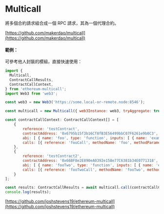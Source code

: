 # Multicall

將多個合約請求組合成一個 RPC 請求，其為一個代理合約。

[https://github.com/makerdao/multicall](https://github.com/makerdao/multicall)

#### 範例：

可參考他人封裝的模組，直接快速使用：

```javascript
import {
  Multicall,
  ContractCallResults,
  ContractCallContext,
} from 'ethereum-multicall';
import Web3 from 'web3';

const web3 = new Web3('https://some.local-or-remote.node:8546');

const multicall = new Multicall({ web3Instance: web3, tryAggregate: true });

const contractCallContext: ContractCallContext[] = [
    {
        reference: 'testContract',
        contractAddress: '0x6795b15f3b16Cf8fB3E56499bbC07F6261e9b0C3',
        abi: [ { name: 'foo', type: 'function', inputs: [ { name: 'example', type: 'uint256' } ], outputs: [ { name: 'amounts', type: 'uint256' }] } ],
        calls: [{ reference: 'fooCall', methodName: 'foo', methodParameters: [42] }]
    },
    {
        reference: 'testContract2',
        contractAddress: '0x66BF8e2E890eA0392e158e77C6381b34E0771318',
        abi: [ { name: 'fooTwo', type: 'function', inputs: [ { name: 'example', type: 'uint256' } ], outputs: [ { name: 'amounts', type: 'uint256', name: "path", "type": "address[]" }] } ],
        calls: [{ reference: 'fooTwoCall', methodName: 'fooTwo', methodParameters: [42] }]
    }
];

const results: ContractCallResults = await multicall.call(contractCallContext);
console.log(results);
```

[https://github.com/joshstevens19/ethereum-multicall](https://github.com/joshstevens19/ethereum-multicall)
